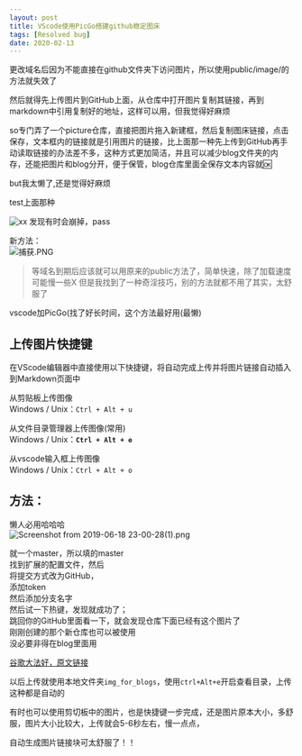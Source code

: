```yaml
---
layout: post
title: VScode使用PicGo搭建github稳定图床
tags: [Resolved bug]
date: 2020-02-13
---
```


更改域名后因为不能直接在github文件夹下访问图片，所以使用public/image/的方法就失效了

然后就得先上传图片到GitHub上面，从仓库中打开图片复制其链接，再到markdown中引用复制好的地址，这样可以用，但我觉得好麻烦

so专门弄了一个picture仓库，直接把图片拖入新建框，然后复制图床链接，点击保存，文本框内的链接就是引用图片的链接，比上面那一种先上传到GitHub再手动读取链接的办法差不多，这种方式更加简洁，并且可以减少blog文件夹的内存，还能把图片和blog分开，便于保管，blog仓库里面全保存文本内容就🆗

but我太懒了,还是觉得好麻烦  

test上面那种  

![xx](![avatar](https://user-images.githubusercontent.com/56250171/74421358-db98d800-4e87-11ea-8c70-e4a6efefc742.jpg)
)
发现有时会崩掉，pass

新方法：  
![捕获.PNG](https://raw.githubusercontent.com/fengwei2002/picture/master/picture%E6%8D%95%E8%8E%B7.PNG)
>等域名到期后应该就可以用原来的public方法了，简单快速，除了加载速度可能慢一些X
>但是我找到了一种奇淫技巧，别的方法就都不用了其实，太舒服了  

vscode加PicGo(找了好长时间，这个方法最好用(最懒)  

## 上传图片快捷键

在VScode编辑器中直接使用以下快捷键，将自动完成上传并将图片链接自动插入到Markdown页面中

从剪贴板上传图像  
Windows / Unix：`Ctrl + Alt + u`

从文件目录管理器上传图像(常用)  
Windows / Unix：**`Ctrl + Alt + e`**

从vscode输入框上传图像  
Windows / Unix：`Ctrl + Alt + o`

## 方法：  

懒人必用哈哈哈  
![Screenshot from 2019-06-18 23-00-28(1).png](https://raw.githubusercontent.com/fengwei2002/picture/master/pictureScreenshot%20from%202019-06-18%2023-00-28(1).png)

就一个master，所以填的master  
找到扩展的配置文件，然后  
将提交方式改为GitHub，  
添加token  
然后添加分支名字  
然后试一下热键，发现就成功了；  
跳回你的GitHub里面看一下，就会发现仓库下面已经有这个图片了  
刚刚创建的那个新仓库也可以被使用  
没必要非得在blog里面用

[谷歌大法好，原文链接](https://blog.csdn.net/xxiaobaib/article/details/92801700)

以后上传就使用本地文件夹`img_for_blogs`，使用`ctrl+Alt+e`开启查看目录，上传这种都是自动的

有时也可以使用剪切板中的图片，也是快捷键一步完成，还是图片原本大小，多舒服，图片大小比较大，上传就会5-6秒左右，慢一点点，

自动生成图片链接块可太舒服了！！
